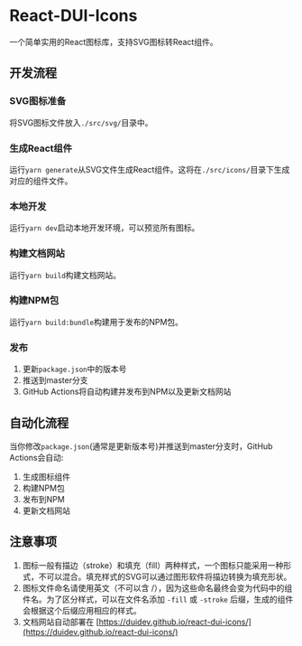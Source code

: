 # React-DUI-Icons

一个简单实用的React图标库，支持SVG图标转React组件。

## 开发流程

### SVG图标准备
将SVG图标文件放入`./src/svg/`目录中。

### 生成React组件
运行`yarn generate`从SVG文件生成React组件。这将在`./src/icons/`目录下生成对应的组件文件。

### 本地开发
运行`yarn dev`启动本地开发环境，可以预览所有图标。

### 构建文档网站
运行`yarn build`构建文档网站。

### 构建NPM包
运行`yarn build:bundle`构建用于发布的NPM包。

### 发布
1. 更新`package.json`中的版本号
2. 推送到master分支
3. GitHub Actions将自动构建并发布到NPM以及更新文档网站

## 自动化流程
当你修改`package.json`(通常是更新版本号)并推送到master分支时，GitHub Actions会自动:
1. 生成图标组件
2. 构建NPM包
3. 发布到NPM
4. 更新文档网站

## 注意事项
1. 图标一般有描边（stroke）和填充（fill）两种样式，一个图标只能采用一种形式，不可以混合。填充样式的SVG可以通过图形软件将描边转换为填充形状。
2. 图标文件命名请使用英文（不可以含 /），因为这些命名最终会变为代码中的组件名。为了区分样式，可以在文件名添加 `-fill` 或 `-stroke` 后缀，生成的组件会根据这个后缀应用相应的样式。
3. 文档网站自动部署在 [https://duidev.github.io/react-dui-icons/](https://duidev.github.io/react-dui-icons/)
